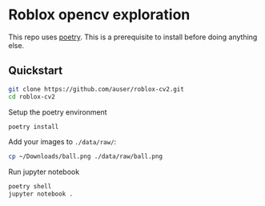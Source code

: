 # Roblox opencv exploration

This repo uses [poetry](https://python-poetry.org/). This is a prerequisite to install before doing anything else.

## Quickstart

```bash
git clone https://github.com/auser/roblox-cv2.git
cd roblox-cv2
```

Setup the poetry environment

```bash
poetry install
```

Add your images to `./data/raw/`:

```bash
cp ~/Downloads/ball.png ./data/raw/ball.png
```

Run jupyter notebook

```bash
poetry shell
jupyter notebook .
```
